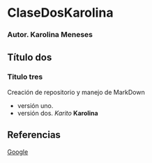 # ClaseDosKarolina
### Autor. Karolina Meneses 
## Título dos 
### Titulo tres
Creación de repositorio y manejo de MarkDown 
- versión uno.
- versión dos.
*Karito* 
**Karolina**

## Referencias
[Google](https://www.google.com)
